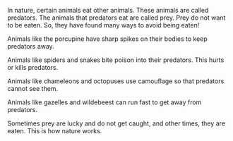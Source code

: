 In nature, certain animals eat other animals. These animals are called predators. The animals that predators eat are called prey. Prey
do not want to be eaten. So, they have found many ways to avoid being eaten!

Animals like the porcupine have sharp spikes on their bodies to keep predators away.

Animals like spiders and snakes bite poison into their predators. This hurts or kills predators.

Animals like chameleons and octopuses use camouflage so that predators cannot see them.

Animals like gazelles and wildebeest can run fast to get away from predators.

Sometimes prey are lucky and do not get caught, and other times, they are eaten. This is how nature works.